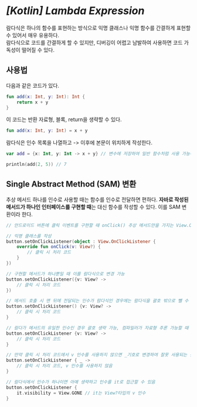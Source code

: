 # ***[Kotlin] Lambda Expression***
람다식은 하나의 함수를 표현하는 방식으로 익명 클래스나 익명 함수를 간결하게 표현할 수 있어서 매우 유용하다.
</br>람다식으로 코드를 간결하게 할 수 있지만, 디버깅이 어렵고 남발하여 사용하면 코드 가독성이 떨어질 수 있다.

## 사용법
다음과 같은 코드가 있다.
```kotlin
fun add(x: Int, y: Int): Int {
    return x + y
}
```
이 코드는 반환 자료형, 블록, return을 생략할 수 있다.
```kotlin
fun add(x: Int, y: Int) = x + y
```
람다식은 인수 목록을 나열하고 -> 이후에 본문이 위치하게 작성한다.
```kotlin
var add = {x: Int, y: Int -> x + y} // 변수에 저장하여 일반 함수처럼 사용 가능하다.

println(add(2, 5)) // 7
```
## Single Abstract Method (SAM) 변환
추상 메서드 하나를 인수로 사용할 때는 함수를 인수로 전달하면 편하다. **자바로 작성된 메서드가 하나인 인터페이스를 구현할 때**는 대신 함수를 작성할 수 있다. 이를 SAM 변환이라 한다.
```Kotlin
// 안드로이드 버튼에 클릭 이벤트를 구현할 때 onClick() 추상 메서드만을 가지는 View.OnClickListener 인터페이스를 구현한다.

// 익명 클래스를 작성
button.setOnClickListener(object : View.OnClickListener {
    override fun onClick(v: View?) {
        // 클릭 시 처리 코드
    }
})

// 구현할 메서드가 하나뿐일 때 이를 람다식으로 변경 가능
button.setOnClickListener({v: View? ->
    // 클릭 시 처리 코드
})

// 메서드 호출 시 맨 뒤에 전달되는 인수가 람다식인 경우에는 람다식을 괄호 밖으로 뺄 수 있음
button.setOnClickListener() {v: View? -> 
    // 클릭 시 처리 코드
}

// 람다가 메서드의 유일한 인수인 경우 괄호 생략 가능, 컴파일러가 자료형 추론 가능할 때 자료형도 생략 가능
button.setOnClickListener {v: View? ->
    // 클릭 시 처리 코드
}

// 만약 클릭 시 처리 코드에서 v 인수를 사용하지 않으면 _기호로 변경하여 잘못 사용되는 것 방지 가능. 함수형 언어의 특징
button.setOnClickListener { _ ->
    // 클릭 시 처리 코드, v 인수를 사용하지 않음
}

// 람다식에서 인수가 하나이면 아예 생략하고 인수를 it로 접근할 수 있음
button.setOnClickListener {
    it.visibility = View.GONE // it는 View?타입의 v 인수
}
```